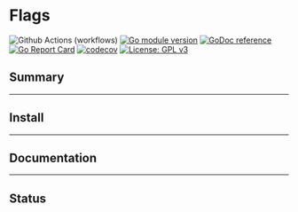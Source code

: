 
# Flags

<!-- This is a README template used as a basis for most repositories hosted here. -->
<!-- This repository has two branches: -->
<!-- main      - Contains the README and other default files -->

<!-- Badges -->
![Github Actions (workflows)](https://github.com/reeflective/flags/workflows/:workflow-name/badge.svg?branch=:branch-name)
[![Go module version](https://img.shields.io/github/go-mod/go-version/reeflective/flags.svg)](https://github.com/reeflective/flags)
[![GoDoc reference](https://img.shields.io/badge/godoc-reference-blue.svg)](https://godoc.org/reeflective/go/flags)
[![Go Report Card](https://goreportcard.com/badge/github.com/reeflective/flags)](https://goreportcard.com/report/github.com/reeflective/flags)
[![codecov](https://codecov.io/gh/reeflective/flags/branch/master/graph/badge.svg)](https://codecov.io/gh/reeflective/flags)
[![License: GPL v3](https://img.shields.io/badge/License-GPLv3-blue.svg)](https://www.gnu.org/licenses/gpl-3.0)

## Summary

-----

## Install

-----

## Documentation

-----

## Status
